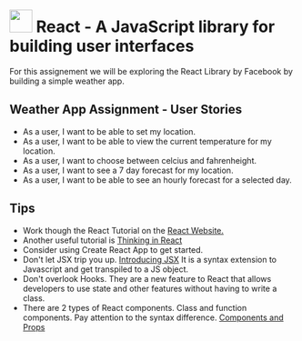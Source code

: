 # <img src="https://cdn4.iconfinder.com/data/icons/logos-3/600/React.js_logo-512.png" data-canonical-src="https://cdn4.iconfinder.com/data/icons/logos-3/600/React.js_logo-512.png" width="40" /> React - A JavaScript library for building user interfaces 

For this assignement we will be exploring the React Library by Facebook by building a simple weather app.

## Weather App Assignment - User Stories
- As a user, I want to be able to set my location.
- As a user, I want to be able to view the current temperature for my location.
- As a user, I want to choose between celcius and fahrenheight.
- As a user, I want to see a 7 day forecast for my location.
- As a user, I want to be able to see an hourly forecast for a selected day.

## Tips
- Work though the React Tutorial on the [React Website.](reactjs.org)
- Another useful tutorial is [Thinking in React](https://reactjs.org/docs/thinking-in-react.html)
- Consider using Create React App to get started.
- Don't let JSX trip you up. [Introducing JSX](https://reactjs.org/docs/introducing-jsx.html) It is a syntax extension to Javascript and get transpiled to a JS object.
- Don't overlook Hooks. They are a new feature to React that allows developers to use state and other features without having to write a class.
- There are 2 types of React components. Class and function components. Pay attention to the syntax difference. [Components and Props](https://reactjs.org/docs/components-and-props.html)
